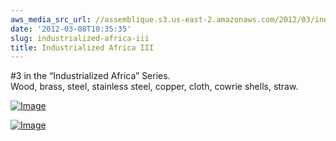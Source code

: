 ```yaml
---
aws_media_src_url: //assemblique.s3.us-east-2.amazonaws.com/2012/03/industrializedafrica3.jpg
date: '2012-03-08T10:35:35'
slug: industrialized-africa-iii
title: Industrialized Africa III
---
```


 #3 in the “Industrialized Africa” Series.  
 Wood, brass, steel, stainless steel, copper, cloth, cowrie shells, straw.

 [![Image](//assemblique.s3.us-east-2.amazonaws.com/2012/03/industrializedafrica3.jpg?w=487)](//assemblique.s3.us-east-2.amazonaws.com/2012/03/industrializedafrica3.jpg)

 [![Image](//assemblique.s3.us-east-2.amazonaws.com/2012/03/industrializedafrica3b.jpg?w=487)](//assemblique.s3.us-east-2.amazonaws.com/2012/03/industrializedafrica3b.jpg)
